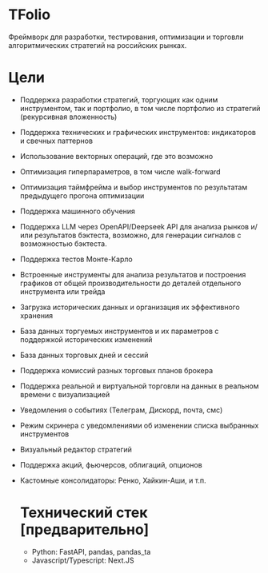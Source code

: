 # TFolio
Фреймворк для разработки, тестирования, оптимизации и торговли алгоритмических стратегий на российских рынках.

# Цели
- Поддержка разработки стратегий, торгующих как одним инструментом, так и портфолио, в том числе портфолио из стратегий (рекурсивная вложенность)
- Поддержка технических и графических инструментов: индикаторов и свечных паттернов
- Использование векторных операций, где это возможно
- Оптимизация гиперпараметров, в том числе walk-forward
- Оптимизация таймфрейма и выбор инструментов по результатам предыдущего прогона оптимизации
- Поддержка машинного обучения
- Поддержка LLM через OpenAPI/Deepseek API для анализа рынков и/или результатов бэктеста, возможно, для генерации сигналов с возможностью бэктеста.
- Поддержка тестов Монте-Карло
- Встроенные инструменты для анализа результатов и построения графиков от общей производительности до деталей отдельного инструмента или трейда
- Загрузка исторических данных и организация их эффективного хранения
- База данных торгуемых инструментов и их параметров с поддержкой исторических изменений
- База данных торговых дней и сессий
- Поддержка комиссий разных торговых планов брокера
- Поддержка реальной и виртуальной торговли на данных в реальном времени с визуализацией
- Уведомления о событиях (Телеграм, Дискорд, почта, смс)
- Режим скринера с уведомлениями об изменении списка выбранных инструментов
- Визуальный редактор стратегий
- Поддержка акций, фьючерсов, облигаций, опционов
- Кастомные консолидаторы: Ренко, Хайкин-Аши, и т.п.

  # Технический стек \[предварительно\]
  - Python: FastAPI, pandas, pandas_ta
  - Javascript/Typescript: Next.JS
